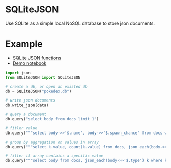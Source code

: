 # SQLiteJSON
Use SQLite as a simple local NoSQL database to store json documents.

# Example
- [SQLite JSON functions](https://www.sqlite.org/json1.html)
- [Demo notebook](https://github.com/cgjosephlee/SQLiteJSON/tests/demo.ipynb)
```python
import json
from SQLiteJSON import SQLiteJSON

# create a db, or open an existed db
db = SQLiteJSON("pokedex.db")

# write json documents
db.write_json(data)

# query a document
db.query("select body from docs limit 1")

# fitler value
db.query("""select body->>'$.name', body->>'$.spawn_chance' from docs where body->>'$.spawn_chance' < 0.01""")

# group by aggregation on values in array
db.query("""select k.value, count(k.value) from docs, json_each(body->>'$.type') k group by k.value order by count(k.value)""")

# filter if array contains a specific value
db.query("""select body from docs, json_each(body->>'$.type') k where k.value = 'Ice'""")
```
